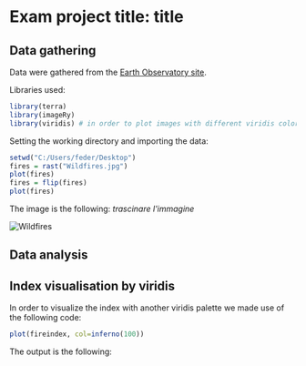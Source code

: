 # Exam project title: title

## Data gathering

Data were gathered from the [Earth Observatory site](https://earthobservatory.nasa.gov/).

Libraries used:

```r
library(terra)
library(imageRy)
library(viridis) # in order to plot images with different viridis color palettes
```

Setting the working directory and importing the data:

```r
setwd("C:/Users/feder/Desktop")
fires = rast("Wildfires.jpg")
plot(fires)
fires = flip(fires)
plot(fires)
```

The image is the following: *trascinare l'immagine*

![Wildfires](https://github.com/user-attachments/assets/d3760f57-2f62-48c2-99e0-36b845f58cfb)


## Data analysis

## Index visualisation by viridis

In order to visualize the index with another viridis palette we made use of the following code:

```r
plot(fireindex, col=inferno(100))
```

The output is the following:

